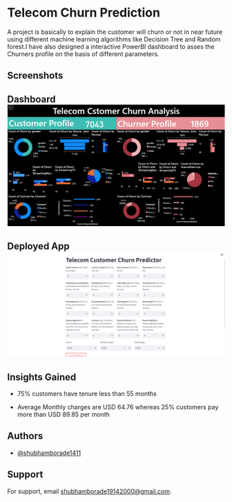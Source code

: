 # Telecom Churn Prediction

A project is basically to explain the customer will churn or
not in near future using different machine learning algorithms
like Decision Tree and Random forest.I have also designed a 
interactive PowerBI dashboard to asses the Churners profile on
 the basis of different parameters.
 


## Screenshots

## Dashboard ![](https://github.com/shubhamborade1411/Telco-churn-prediction/blob/main/Screenshot%20(851).png)

## Deployed App ![](https://github.com/shubhamborade1411/Telco-churn-prediction/blob/main/Deployed%20App.png)


## Insights Gained

- 75% customers have tenure less than 55 months

- Average Monthly charges are USD 64.76 whereas 25% customers pay more than USD 89.85 per month



## Authors

- [@shubhamborade1411](https://www.github.com/octokatherine)


## Support

For support, email shubhamborade19142000@gmail.com.
